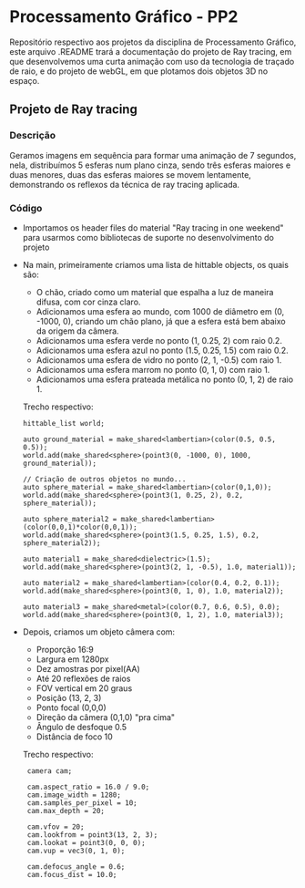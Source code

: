 # Processamento Gráfico - PP2
Repositório respectivo aos projetos da disciplina de Processamento Gráfico, este arquivo .README trará a documentação do projeto de Ray tracing, em que desenvolvemos uma curta animação com uso da tecnologia de traçado de raio, e do projeto de webGL, em que plotamos dois objetos 3D no espaço.

## Projeto de Ray tracing
### Descrição
Geramos imagens em sequência para formar uma animação de 7 segundos, nela, distribuímos 5 esferas num plano cinza, sendo três esferas maiores e duas menores, duas das esferas maiores se movem lentamente, demonstrando os reflexos da técnica de ray tracing aplicada.

### Código

- Importamos os header files do material "Ray tracing in one weekend" para usarmos como bibliotecas de suporte no desenvolvimento do projeto

- Na main, primeiramente criamos uma lista de hittable objects, os quais são:

	- O chão, criado como um material que espalha a luz de maneira difusa, com cor cinza claro.
	- Adicionamos uma esfera ao mundo, com 1000 de diâmetro em (0, -1000, 0), criando um chão plano, já que a esfera está bem abaixo da origem da câmera.
	- Adicionamos uma esfera verde no ponto (1, 0.25, 2) com raio 0.2.
	- Adicionamos uma esfera azul no ponto (1.5, 0.25, 1.5) com raio 0.2.
	- Adicionamos uma esfera de vidro no ponto (2, 1, -0.5) com raio 1.
	- Adicionamos uma esfera marrom no ponto (0, 1, 0) com raio 1.
	- Adicionamos uma esfera prateada metálica no ponto (0, 1, 2) de raio 1.
	
    Trecho respectivo:
	````
    hittable_list world;

    auto ground_material = make_shared<lambertian>(color(0.5, 0.5, 0.5));
    world.add(make_shared<sphere>(point3(0, -1000, 0), 1000, ground_material));

    // Criação de outros objetos no mundo...
    auto sphere_material = make_shared<lambertian>(color(0,1,0));
    world.add(make_shared<sphere>(point3(1, 0.25, 2), 0.2, sphere_material));

    auto sphere_material2 = make_shared<lambertian>(color(0,0,1)*color(0,0,1));
    world.add(make_shared<sphere>(point3(1.5, 0.25, 1.5), 0.2, sphere_material2));

    auto material1 = make_shared<dielectric>(1.5);
    world.add(make_shared<sphere>(point3(2, 1, -0.5), 1.0, material1));

    auto material2 = make_shared<lambertian>(color(0.4, 0.2, 0.1));
    world.add(make_shared<sphere>(point3(0, 1, 0), 1.0, material2));

    auto material3 = make_shared<metal>(color(0.7, 0.6, 0.5), 0.0);
    world.add(make_shared<sphere>(point3(0, 1, 2), 1.0, material3)); 
    ````
- Depois, criamos um objeto câmera com:
	- Proporção 16:9
	- Largura em 1280px
	- Dez amostras por pixel(AA)
	- Até 20 reflexões de raios
	- FOV vertical em 20 graus
	- Posição (13, 2, 3)
	- Ponto focal (0,0,0)
	- Direção da câmera (0,1,0) "pra cima" 
	- Ângulo de desfoque 0.5
	- Distância de foco 10
   
   Trecho respectivo:
   ````
    camera cam;

    cam.aspect_ratio = 16.0 / 9.0;
    cam.image_width = 1280;
    cam.samples_per_pixel = 10;
    cam.max_depth = 20;

    cam.vfov = 20;
    cam.lookfrom = point3(13, 2, 3);
    cam.lookat = point3(0, 0, 0);
    cam.vup = vec3(0, 1, 0);

    cam.defocus_angle = 0.6;
    cam.focus_dist = 10.0;
    ````